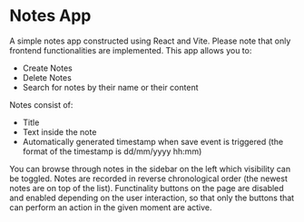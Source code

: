 # Notes App

A simple notes app constructed using React and Vite. Please note that only frontend functionalities are implemented.
This app allows you to:
- Create Notes
- Delete Notes
- Search for notes by their name or their content

Notes consist of:
- Title
- Text inside the note
- Automatically generated timestamp when save event is triggered (the format of the timestamp is dd/mm/yyyy hh:mm)

You can browse through notes in the sidebar on the left which visibility can be toggled. Notes are recorded in reverse chronological order (the newest notes are on top of the list).
Functinality buttons on the page are disabled and enabled depending on the user interaction, so that only the buttons that can perform an action in the given moment are active.
